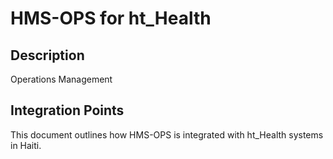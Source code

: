 # HMS-OPS for ht_Health

## Description

Operations Management

## Integration Points

This document outlines how HMS-OPS is integrated with ht_Health systems in Haiti.
